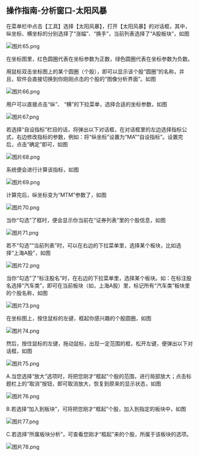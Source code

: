 ## 操作指南-分析窗口-太阳风暴

在菜单栏中点击【工具】选择【太阳风暴】，打开【太阳风暴】的对话框，其中，纵坐标、横坐标的分别选择了“涨幅”、“换手”，当前列表选择了“A股板块”，如图

![图片65.png](/assets/176291.png)

在坐标图里，红色圆圈代表在坐标参数为正数，绿色圆圈代表在坐标参数为负数。

用鼠标双击坐标图上的某个圆圈（个股），即可以显示该个股“圆圈”的名称，并且，软件会直接切换到你刚刚点击的个股的“图像分析界面”。如图

![图片66.png](/assets/176292.png)

用户可以直接点击“纵”、 “横”的下拉菜单，选择合适的坐标参数，如图

![图片67.png](/assets/176293.png)

若选择“自设指标”栏目的话，将弹出以下对话框，在对话框里的左边选择指标公式，右边修改指标的参数，例如：将“纵坐标”设置为“MA”“自设指标”。设置完后，点击“确定”即可，如图

![图片68.png](/assets/176294.png)

系统便会进行计算该指标，如图

![图片69.png](/assets/176295.png)

计算完后，纵坐标变为“MTM”参数了，如图

![图片70.png](/assets/176296.png)

当你“勾选”了框时，便会显示你当前在“证券列表”里的个股信息，如图

![图片71.png](/assets/176297.png)

若不“勾选”“当前列表”时，可以在右边的下拉菜单里，选择某个板块，比如选择“上海A股”，如图

![图片72.png](/assets/176298.png)

当你“勾选”了“标注股名”时，在右边的下拉菜单里，选择某个板块。如：在标注股名选择“汽车类”，即可在当前板块（如，上海A股）里，标记所有“汽车类”板块里的个股名称，如图

![图片73.png](/assets/176299.png)

在坐标图上，按住鼠标的左键，框起你感兴趣的个股圆圈，如图

![图片74.png](/assets/176300.png)

然后，按住鼠标的左键，拖动鼠标，出现一定范围的框，松开左键，便弹出以下对话框，如图

![图片75.png](/assets/176301.png)

A.当您选择“放大”选项时，将把您刚才“框起”个股的范围，进行局部放大；点击标题栏上的“取消”按钮，即可取消放大，恢复到原来的显示状态，如图

![图片76.png](/assets/176302.png)

B.若选择“加入到板块”，可将把您刚才“框起”个股，加入到指定的板块中，如图

![图片77.png](/assets/176303.png)

C.若选择“所属板块分析”，可查看您刚才“框起”来的个股，所属于该板块的选项。

![图片78.png](/assets/176304.png)